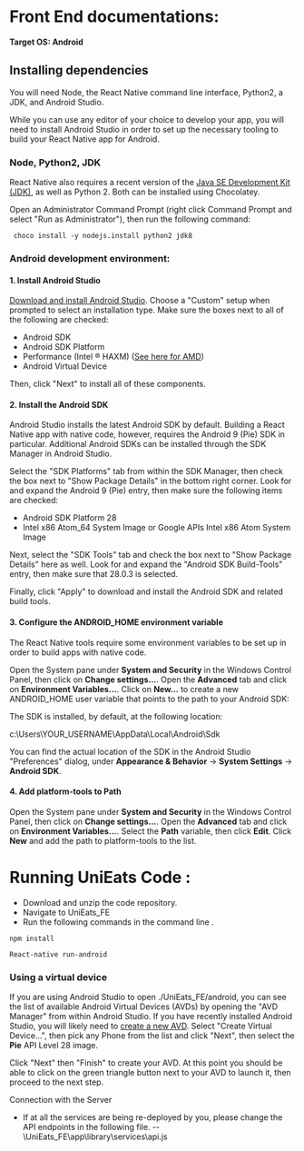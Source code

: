 # **Front End documentations:**

**Target OS: Android**

## **Installing dependencies**

You will need Node, the React Native command line interface, Python2, a JDK, and Android Studio.

While you can use any editor of your choice to develop your app, you will need to install Android Studio in order to set up the necessary tooling to build your React Native app for Android.

### **Node, Python2, JDK**

React Native also requires a recent version of the [Java SE Development Kit (JDK)](http://www.oracle.com/technetwork/java/javase/downloads/jdk8-downloads-2133151.html), as well as Python 2. Both can be installed using Chocolatey.

Open an Administrator Command Prompt (right click Command Prompt and select &quot;Run as Administrator&quot;), then run the following command:

``` choco install -y nodejs.install python2 jdk8```

### **Android development environment:**

#### 1. **Install Android Studio**

[Download and install Android Studio](https://developer.android.com/studio/index.html). Choose a &quot;Custom&quot; setup when prompted to select an installation type. Make sure the boxes next to all of the following are checked:

- Android SDK
- Android SDK Platform
- Performance (Intel ® HAXM) ([See here for AMD](https://android-developers.googleblog.com/2018/07/android-emulator-amd-processor-hyper-v.html))
- Android Virtual Device

Then, click &quot;Next&quot; to install all of these components.

#### 2. Install the Android SDK

Android Studio installs the latest Android SDK by default. Building a React Native app with native code, however, requires the Android 9 (Pie) SDK in particular. Additional Android SDKs can be installed through the SDK Manager in Android Studio.

Select the &quot;SDK Platforms&quot; tab from within the SDK Manager, then check the box next to &quot;Show Package Details&quot; in the bottom right corner. Look for and expand the Android 9 (Pie) entry, then make sure the following items are checked:

- Android SDK Platform 28
- Intel x86 Atom\_64 System Image or Google APIs Intel x86 Atom System Image

Next, select the &quot;SDK Tools&quot; tab and check the box next to &quot;Show Package Details&quot; here as well. Look for and expand the &quot;Android SDK Build-Tools&quot; entry, then make sure that 28.0.3 is selected.

Finally, click &quot;Apply&quot; to download and install the Android SDK and related build tools.

#### 3. Configure the ANDROID\_HOME environment variable

The React Native tools require some environment variables to be set up in order to build apps with native code.

Open the System pane under **System and Security** in the Windows Control Panel, then click on **Change settings...**. Open the **Advanced** tab and click on **Environment Variables...**. Click on **New...** to create a new ANDROID\_HOME user variable that points to the path to your Android SDK:

 

The SDK is installed, by default, at the following location:

c:\Users\YOUR\_USERNAME\AppData\Local\Android\Sdk

You can find the actual location of the SDK in the Android Studio &quot;Preferences&quot; dialog, under **Appearance &amp; Behavior** → **System Settings** → **Android SDK**.

#### 4. Add platform-tools to Path

Open the System pane under **System and Security** in the Windows Control Panel, then click on **Change settings...**. Open the **Advanced** tab and click on **Environment Variables...**. Select the **Path** variable, then click **Edit**. Click **New** and add the path to platform-tools to the list.

# Running UniEats Code :

- Download and unzip the code repository.
- Navigate to UniEats\_FE
- Run the following commands in the command line .

```npm install```

```React-native run-android```

### Using a virtual device

If you are using Android Studio to open ./UniEats\_FE/android, you can see the list of available Android Virtual Devices (AVDs) by opening the &quot;AVD Manager&quot; from within Android Studio. 
If you have recently installed Android Studio, you will likely need to [create a new AVD](https://developer.android.com/studio/run/managing-avds.html). Select &quot;Create Virtual Device...&quot;, then pick any Phone from the list and click &quot;Next&quot;, then select the **Pie** API Level 28 image.

Click &quot;Next&quot; then &quot;Finish&quot; to create your AVD. At this point you should be able to click on the green triangle button next to your AVD to launch it, then proceed to the next step.

Connection with the Server

- If at all the services are being re-deployed by you, please change the API endpoints in the following file.
--  \UniEats\_FE\app\library\services\api.js
